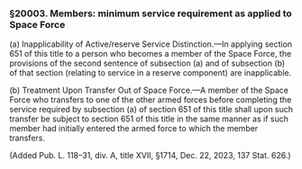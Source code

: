 ### §20003. Members: minimum service requirement as applied to Space Force ###

(a) Inapplicability of Active/reserve Service Distinction.—In applying section 651 of this title to a person who becomes a member of the Space Force, the provisions of the second sentence of subsection (a) and of subsection (b) of that section (relating to service in a reserve component) are inapplicable.

(b) Treatment Upon Transfer Out of Space Force.—A member of the Space Force who transfers to one of the other armed forces before completing the service required by subsection (a) of section 651 of this title shall upon such transfer be subject to section 651 of this title in the same manner as if such member had initially entered the armed force to which the member transfers.

(Added Pub. L. 118–31, div. A, title XVII, §1714, Dec. 22, 2023, 137 Stat. 626.)